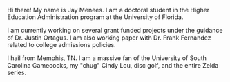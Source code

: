 Hi there! My name is Jay Menees. I am a doctoral student in the Higher Education Administration program at the University of Florida.

I am currently working on several grant funded projects under the guidance of Dr. Justin Ortagus. I am also working paper with Dr. Frank Fernandez related to college admissions policies.

I hail from Memphis, TN. I am a massive fan of the University of South Carolina Gamecocks, my "chug" Cindy Lou, disc golf, and the entire Zelda series.
